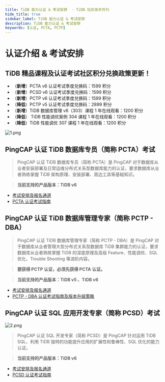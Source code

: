 ```yaml
---
title: TiDB 能力认证 & 考试安排  - TiDB 社区技术月刊
hide_title: true
sidebar_label: TiDB 能力认证 & 考试安排
description: TiDB 能力认证 & 考试安排
keywords: [认证, PCTA, PCTP]
---
```


# 认证介绍 & 考试安排

## **TiDB** **精品课程及认证考试社区积分兑换政策更新！**

- （**新增**）PCTA v6 认证考试季度兑换码：1599 积分
- （**新增**）PCSD v6 认证考试季度兑换码：1599 积分
- （**新增**）PCTP v6 认证考试季度兑换码：1599 积分
- （**降低**）PCTP v5 认证考试季度兑换码：2899 积分
- （**新增**）TiDB 数据库管理 v6（303）课程 1 年在线观看：1200 积分
- （**降低**） TiDB 性能调优案例 304 课程 1 年在线观看：1200 积分
- （**降低**）TiDB 性能调优 307 课程 1 年在线观看：1200 积分


![1.png](https://img2.pingcap.com/forms/6/7/67c83f326f20e3708f01402facdda1206e0623e6.png)

## PingCAP 认证 TiDB 数据库专员（简称 PCTA）考试

> PingCAP 认证 TiDB 数据库专员（简称 PCTA）是 PingCAP 对于数据库从业者安装部署及日常运维分布式关系型数据库能力的认证，要求数据库从业者熟练掌握 TiDB 架构原理、安装部署、周边工具等基础知识。

> **当前支持的产品版本：TiDB v6**

- [考试安排及报名通道](https://learn.pingcap.com/learner/exam-market/list?category=PCTA)
- [PCTA 认证考试指南](https://asktug.com/t/topic/694465)

## PingCAP 认证 TiDB 数据库管理专家（简称 PCTP - DBA）

> PingCAP 认证 TiDB 数据库管理专家（简称 PCTP - DBA）是 PingCAP 对于数据库从业者管理大型分布式关系型数据库 TiDB 集群能力的认证，要求数据库从业者熟练掌握 TiDB 的深度原理及高级 Feature、性能调优、SQL 优化、Trouble Shooting 等进阶内容。

> **要获得 PCTP 认证，必须先获得 PCTA 认证。**

> **当前支持的产品版本：TiDB v5 、TiDB v6**

- [考试安排及报名通道](https://learn.pingcap.com/learner/exam-market/list?category=PCTP)
- [PCTP - DBA 认证考试指南及版本升级策略](https://asktug.com/t/topic/994110)

## PingCAP 认证 SQL 应用开发专家（简称 PCSD）考试

![2.png](https://img2.pingcap.com/forms/9/6/96618e759328d258af574c82f4931e696a615b23.png)

> PingCAP 认证 SQL 开发专家（简称 PCSD）是 PingCAP 针对运用 TiDB SQL、利用 TiDB 独特的功能提升应用的扩展性和鲁棒性、SQL 优化的能力认证。

> **当前支持的产品版本：TiDB v6**

- [考试安排及报名通道](https://learn.pingcap.com/learner/exam-market/list?category=PCSD)
- [PCSD 认证考试指南](https://asktug.com/t/topic/994111)
